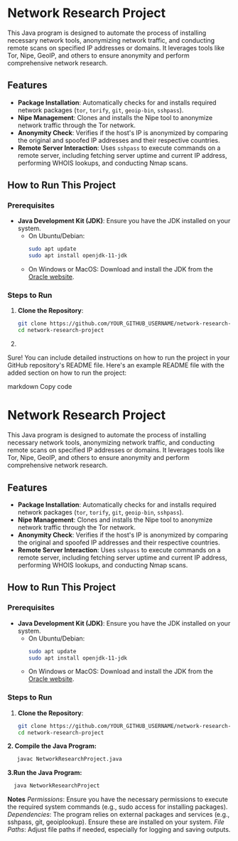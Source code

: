 # Network Research Project

This Java program is designed to automate the process of installing necessary network tools, anonymizing network traffic, and conducting remote scans on specified IP addresses or domains. It leverages tools like Tor, Nipe, GeoIP, and others to ensure anonymity and perform comprehensive network research.

## Features

- **Package Installation**: Automatically checks for and installs required network packages (`tor`, `torify`, `git`, `geoip-bin`, `sshpass`).
- **Nipe Management**: Clones and installs the Nipe tool to anonymize network traffic through the Tor network.
- **Anonymity Check**: Verifies if the host's IP is anonymized by comparing the original and spoofed IP addresses and their respective countries.
- **Remote Server Interaction**: Uses `sshpass` to execute commands on a remote server, including fetching server uptime and current IP address, performing WHOIS lookups, and conducting Nmap scans.

## How to Run This Project

### Prerequisites

- **Java Development Kit (JDK)**: Ensure you have the JDK installed on your system.
  - On Ubuntu/Debian:
    ```bash
    sudo apt update
    sudo apt install openjdk-11-jdk
    ```
  - On Windows or MacOS: Download and install the JDK from the [Oracle website](https://www.oracle.com/java/technologies/javase-jdk11-downloads.html).

### Steps to Run

1. **Clone the Repository**:
   ```bash
   git clone https://github.com/YOUR_GITHUB_USERNAME/network-research-project.git
   cd network-research-project
2. 
Sure! You can include detailed instructions on how to run the project in your GitHub repository's README file. Here's an example README file with the added section on how to run the project:

markdown
Copy code
# Network Research Project

This Java program is designed to automate the process of installing necessary network tools, anonymizing network traffic, and conducting remote scans on specified IP addresses or domains. It leverages tools like Tor, Nipe, GeoIP, and others to ensure anonymity and perform comprehensive network research.

## Features

- **Package Installation**: Automatically checks for and installs required network packages (`tor`, `torify`, `git`, `geoip-bin`, `sshpass`).
- **Nipe Management**: Clones and installs the Nipe tool to anonymize network traffic through the Tor network.
- **Anonymity Check**: Verifies if the host's IP is anonymized by comparing the original and spoofed IP addresses and their respective countries.
- **Remote Server Interaction**: Uses `sshpass` to execute commands on a remote server, including fetching server uptime and current IP address, performing WHOIS lookups, and conducting Nmap scans.

## How to Run This Project

### Prerequisites

- **Java Development Kit (JDK)**: Ensure you have the JDK installed on your system.
  - On Ubuntu/Debian:
    ```bash
    sudo apt update
    sudo apt install openjdk-11-jdk
    ```
  - On Windows or MacOS: Download and install the JDK from the [Oracle website](https://www.oracle.com/java/technologies/javase-jdk11-downloads.html).

### Steps to Run

1. **Clone the Repository**:
   ```bash
   git clone https://github.com/YOUR_GITHUB_USERNAME/network-research-project.git
   cd network-research-project
   
**2. Compile the Java Program:**
```bash
   javac NetworkResearchProject.java
   ```
**3.Run the Java Program:**
```bash
  java NetworkResearchProject
```

**Notes**
_Permissions_: Ensure you have the necessary permissions to execute the required system commands (e.g., sudo access for installing packages).
_Dependencies_: The program relies on external packages and services (e.g., sshpass, git, geoiplookup). Ensure these are installed on your system.
_File_ _Paths_: Adjust file paths if needed, especially for logging and saving outputs.
